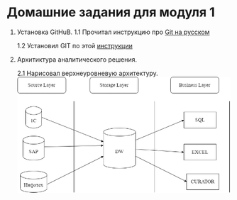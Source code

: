 # Домашние задания для модуля 1

1. Установка GitHuB.
   1.1 Прочитал инструкцию про <a href="http://bi0morph.github.io/hello-world/" rel="nofollow">Git на русском</a>
   
   1.2 Установил GIT по этой <a href="https://github.com/Data-Learn/data-engineering/blob/master/how-to/How%20to%20get%20git.md" rel="nonfollow">инструкции</a>
2. Архитиктура аналитического решения.

   2.1 Нарисовал верхнеуровневую архитектуру.
  ![dio](https://github.com/RealNexai/data-learn/blob/main/de101/moduel01/Sours.png)
